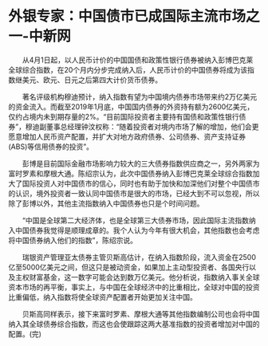 # 外银专家：中国债市已成国际主流市场之一-中新网

　　从4月1日起，以人民币计价的中国国债和政策性银行债券被纳入彭博巴克莱全球综合指数，在20个月内分步完成纳入后，人民币计价的中国债券将成为该指数继美元、欧元、日元之后第四大计价货币债券。

　　著名评级机构穆迪预计，纳入指数有望为中国境内债券市场带来约2万亿美元的资金流入。而截至2019年1月底，中国国内债券的外资持有额为2600亿美元，仅约占境内未到期存量的2%。“目前国际投资者主要持有国债和政策性银行债券”，穆迪副董事总经理钟汶权称：“随着投资者对境内市场了解的增加，他们会更愿意增加人民币资产配置，并扩大对地方政府债券、公司债券、资产支持证券(ABS)等信用债券的投资”。

　　彭博是目前国际金融市场影响力较大的三大债券指数供应商之一，另外两家为富时罗素和摩根大通。陈绍宗认为，此次中国债券纳入彭博巴克莱全球综合指数加大了国际投资人对中国债市的信心，同时也有助于加快和加深他们对整个中国债市的认识，境外投资者一致认同中国债市是很大的市场，已经大到不可以忽视，所以除了彭博以外，其他主流指数纳入中国债券也只是个时间问题。

　　“中国是全球第二大经济体，也是全球第三大债券市场，因此国际主流指数纳入中国债券我觉得是顺理成章的。我个人认为今年有很大机会，其他指数也会考虑将中国债券纳入他们的指数”，陈绍宗说。

　　瑞银资产管理亚太债券主管贝斯高估计，在纳入指数阶段，流入资金在2500亿至5000亿美元之间，但这只是被动资金，如果加上主动型投资者、各国央行以及主权财富基金，这一数字可能会达到数万亿美元。他分析说，指数纳入事关全球资本市场的再平衡，事实上，与中国在全球经济中的比重相比，全球对中国的投资比重偏低，纳入指数将使全球资产配置者开始更加关注中国。

　　贝斯高同样表示，接下来富时罗素、摩根大通等其他指数编制公司也会将中国纳入其全球债券综合指数，而这也会使跟踪这两大基准指数的投资者增加对中国的配置。(完)
